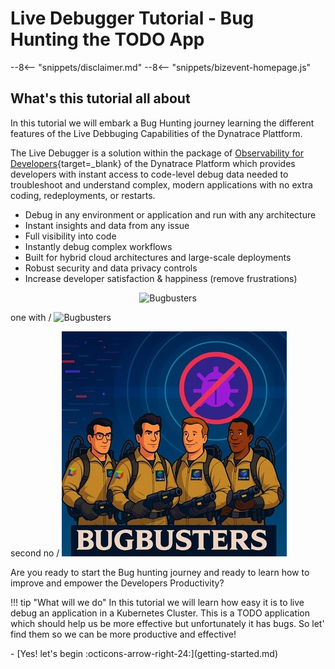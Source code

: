 # Live Debugger Tutorial - Bug Hunting the TODO App
--8<-- "snippets/disclaimer.md"
--8<-- "snippets/bizevent-homepage.js"

## What's this tutorial all about
In this tutorial we will embark a Bug Hunting journey learning the different features of the Live Debbuging Capabilities of the Dynatrace Plattform.

The Live Debugger is a solution within the package of [Observability for Developers](https://docs.dynatrace.com/docs/observe/applications-and-microservices/developer-observability){target=_blank} of the Dynatrace Platform which provides developers with instant access to code-level debug data needed to troubleshoot and understand complex, modern applications with no extra coding, redeployments, or restarts.

- Debug in any environment or application and run with any architecture
- Instant insights and data from any issue
- Full visibility into code
- Instantly debug complex workflows
- Built for hybrid cloud architectures and large-scale deployments
- Robust security and data privacy controls
- Increase developer satisfaction & happiness (remove frustrations)

<p align="center">
  <img src="/img/bugbusters.jpeg" alt="Bugbusters" width="400">
</p>

one with /
![Bugbusters](/img/bugbusters.jpeg)

second no / 
![Bugbusters](img/bugbusters.jpeg)

<!-- This is a comment 
    ![Bugbusters](../img/bugbusters.jpeg)
```shell
--8<-- "snippets/e2e-sample.sh:shebang"
--8<-- "snippets/e2e-sample.sh:SayFirstHello"
```

## Say Second Hello (without Shebang)

```shell

--8<-- "snippets/e2e-sample.sh:SaySecondHello"
```

--8<-- "snippets/view-code.md" 
TODO: This is the intro, add what we will do.
-->

Are you ready to start the Bug hunting journey and ready to learn how to improve and empower the Developers Productivity? 

!!! tip "What will we do"
    In this tutorial we will learn how easy it is to live debug an application in a Kubernetes Cluster. This is a TODO application which should help us be more effective but unfortunately it has bugs. So let' find them so we can be more productive and effective!


<div class="grid cards" markdown>
- [Yes! let's begin :octicons-arrow-right-24:](getting-started.md)
</div>
